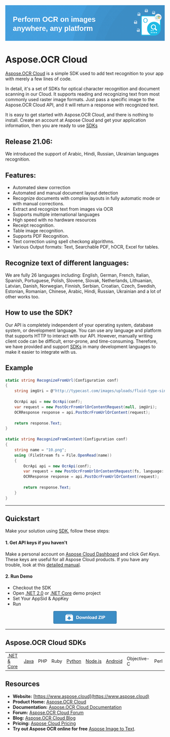 <img src="Docs/Resources/heading.png">

# Aspose.OCR Cloud

[Aspose.OCR Cloud](https://products.aspose.cloud/ocr/cloud) is a simple SDK used to add text recognition to your app with merely a few lines of code.

In detail, it's a set of SDKs for optical character recognition and document scanning in our Cloud. It supports reading and recognizing text from most commonly used raster image formats. Just pass a specific image to the Aspose.OCR Cloud API, and it will return a response with recognized text.

It is easy to get started with Aspose.OCR Cloud, and there is nothing to install. Create an account at Aspose Cloud and get your application information, then you are ready to use [SDKs](#asposeocr-cloud-sdks)

## Release 21.06:
We introduced the support of Arabic, Hindi, Russian, Ukrainian languages recognition.

## Features:
- Automated skew correction
- Automated and manual document layout detection
- Recognize documents with complex layouts in fully automatic mode or with manual corrections.
- Extract and recognize text from images via OCR
- Supports multiple international languages
- High speed with no hardware resources
- Receipt recognition.
- Table image recognition.
- Supports PDF Recognition.
- Text correction using spell checkong algorithms.
- Various Output formats: Text, Searchable PDF, hOCR, Excel for tables.

## Recognize text of different languages:
We are fully 26 languages including: English, German, French, Italian, Spanish, Portuguese, Polish, Slovene, Slovak, Netherlands, Lithuanian, Latvian, Danish, Norwegian, Finnish, Serbian, Croatian, Czech, Swedish, Estonian, Romanian, Chinese, Arabic, Hindi, Russian, Ukrainian and a lot of other works too.

## How to use the SDK?

Our API is completely independent of your operating system, database system, or development language. You can use any language and platform that supports HTTP to interact with our API. However, manually writing client code can be difficult, error-prone, and time-consuming. Therefore, we have provided and support [SDKs](#asposeocr-cloud-sdks) in many development languages to make it easier to integrate with us.

## Example

```csharp
static string RecognizeFromUrl(Configuration conf)
{
    string imgUri = @"http://typecast.com/images/uploads/fluid-type-single-column.png";

    OcrApi api = new OcrApi(conf);
    var request = new PostOcrFromUrlOrContentRequest(null, imgUri);
    OCRResponse response = api.PostOcrFromUrlOrContent(request);

    return response.Text;
}

static string RecognizeFromContent(Configuration conf)
{
    string name = "10.png";
    using (FileStream fs = File.OpenRead(name))
    {
        OcrApi api = new OcrApi(conf);
        var request = new PostOcrFromUrlOrContentRequest(fs, language: LanguageGroup.German);
        OCRResponse response = api.PostOcrFromUrlOrContent(request);

        return response.Text;
    }
}
```
_________________________

## Quickstart

Make your solution using [SDK](#asposeocr-cloud-sdks), follow these steps:

#### 1. Get API keys if you haven't

Make a personal account on [Aspose Cloud Dashboard](https://dashboard.aspose.cloud/#/) and click _Get Keys_. These keys are useful for all Aspose Cloud products. If you have any trouble, look at this [detailed manual](https://docs.aspose.cloud/display/totalcloud/Create+New+App+and+Get+App+Key+and+SID).

#### 2. Run Demo
  * Checkout the SDK
  * Open [.NET 2.0](/Aspose.Ocr.Cloud.Sdk.Demo) or [.NET Core](/Aspose.Ocr.Cloud.Sdk.Demo.Net.Core) demo project
  * Set Your AppSid & AppKey
  * Run

<p align="center">
  <a title="Download ZIP" href="https://github.com/aspose-ocr-cloud/aspose-ocr-cloud-dotnet/archive/master.zip">
     <img src="Docs/Resources/download.png" />
  </a>
</p>

_________________________

## Aspose.OCR Cloud SDKs

||||||||||
|--------------|----------|-------|-------|-------|---------|---------|----------|-------|
|[.NET & Core](https://github.com/aspose-ocr-cloud/aspose-ocr-cloud-dotnet)|[Java](https://github.com/aspose-ocr-cloud/aspose-ocr-cloud-java)|PHP|Ruby|[Python](https://github.com/aspose-ocr-cloud/aspose-ocr-cloud-python)|[Node.js](https://github.com/aspose-ocr-cloud/aspose-ocr-cloud-nodejs)|[Android](https://github.com/aspose-ocr-cloud/aspose-ocr-cloud-android)|Objective-C|Perl|

## Resources
      
- **Website:** [https://www.aspose.cloud](https://www.aspose.cloud)
- **Product Home:** [Aspose.OCR Cloud](https://products.aspose.cloud/ocr/family)
- **Documentation:** [Aspose.OCR Cloud Documentation](https://docs.aspose.cloud/display/ocrcloud/Home)
- **Forum:** [Aspose.OCR Cloud Forum](https://forum.aspose.cloud/c/ocr)
- **Blog:** [Aspose.OCR Cloud Blog](https://blog.aspose.cloud/category/ocr/)
- **Pricing:** [Aspose Cloud Pricing](https://purchase.aspose.cloud/pricing)
- **Try out Aspose OCR online for free** [Aspose Image to Text](https://products.aspose.app/ocr/scan-image).
